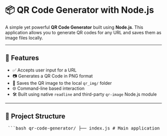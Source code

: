 # 📦 QR Code Generator with Node.js

A simple yet powerful **QR Code Generator** built using **Node.js**. This application allows you to generate QR codes for any URL and saves them as image files locally.

---

## 🚀 Features

- ✅ Accepts user input for a URL
- 📷 Generates a QR Code in PNG format
- 💾 Saves the QR image to the local `qr_img/` folder
- 🌐 Command-line based interaction
- 🛠️ Built using native `readline` and third-party `qr-image` Node.js module

---

## 📁 Project Structure

<pre lang="md"> ```bash qr-code-generator/ ├── index.js # Main application file (QR generation logic) ├── solution.js # Optional file for alternate logic/testing ├── package.json # Project metadata and dependencies ├── package-lock.json # Locked versions of installed dependencies ├── URL.txt # Stores the entered URL (optional usage) ├── qr_img/ # Directory where generated QR code images are saved │ └── <your_qr>.png # Example output image └── node_modules/ # Installed Node.js dependencies ``` </pre>
